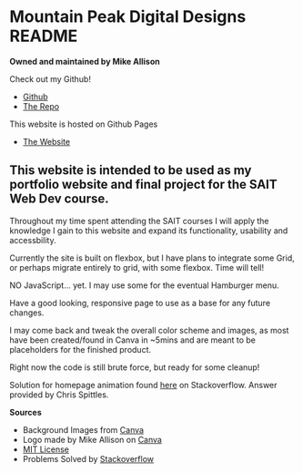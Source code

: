 # Mountain Peak Digital Designs README

**Owned and maintained by Mike Allison**

Check out my Github!
- [Github](https://github.com/Huntthee)
- [The Repo](https://huntthee.github.io/index.html)

This website is hosted on Github Pages
- [The Website](https://huntthee.github.io/index.html)

## This website is intended to be used as my portfolio website and final project for the SAIT Web Dev course.

Throughout my time spent attending the SAIT courses I will apply the knowledge I gain to this website and expand its functionality, usability and accessbility.

Currently the site is built on flexbox, but I have plans to integrate some Grid, or perhaps migrate entirely to grid, with some flexbox. Time will tell!

NO JavaScript... yet. I may use some for the eventual Hamburger menu.

Have a good looking, responsive page to use as a base for any future changes.

I may come back and tweak the overall color scheme and images, as most have been created/found in Canva in ~5mins and are meant to be placeholders for the finished product.

Right now the code is still brute force, but ready for some cleanup!

Solution for homepage animation found [here](https://stackoverflow.com/questions/6805482/css3-transition-animation-on-load) on Stackoverflow. Answer provided by Chris Spittles.

**Sources**
- Background Images from [Canva](https://www.canva.com)
- Logo made by Mike Allison on [Canva](https://www.canva.com)
- [MIT License](https://opensource.org/licenses/MIT)
- Problems Solved by [Stackoverflow](https://stackoverflow.com)
